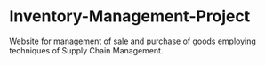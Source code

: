# Inventory-Management-Project
Website for management of sale and purchase of goods employing techniques of Supply Chain Management.
